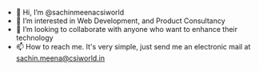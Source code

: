 - 👋 Hi, I’m @sachinmeenacsiworld
- 👀 I’m interested in Web Development, and Product Consultancy
- 💞️ I’m looking to collaborate with anyone who want to enhance their technology
- 📫 How to reach me. It's very simple, just send me an electronic mail at sachin.meena@csiworld.in

<!---
sachinmeenacsiworld/sachinmeenacsiworld is a ✨ special ✨ repository because its `README.md` (this file) appears on your GitHub profile.
You can click the Preview link to take a look at your changes.
--->
